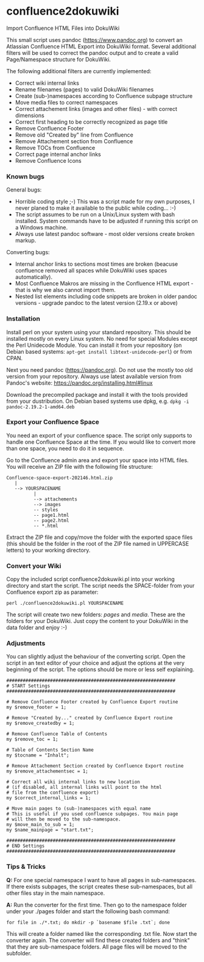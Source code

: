 # confluence2dokuwiki
Import Confluence HTML Files into DokuWiki

This small script uses pandoc (https://www.pandoc.org) to convert an Atlassian Confluence HTML Export into DokuWiki format. Several additional filters will be used to correct the pandoc output and to create a valid Page/Namespace structure for DokuWiki. 

The following additional filters are currently implemented:

* Correct wiki internal links
* Rename filenames (pages) to valid DokuWiki filenames
* Create (sub-)namespaces according to Confluence subpage structure
* Move media files to correct namespaces
* Correct attachement links (images and other files) - with correct dimensions
* Correct first heading to be correctly recognized as page title
* Remove Confluence Footer
* Remove old "Created by" line from Confluence
* Remove Attachement section from Confluence
* Remove TOCs from Confluence
* Correct page internal anchor links
* Remove Confluence Icons

### Known bugs

General bugs:
* Horrible coding style ;-) This was a script made for my own purposes, I never planed to make it available to the public while coding... :-)
* The script assumes to be run on a Unix/Linux system with bash installed. System commands have to be adjusted if running this script on a Windows machine.
* Always use latest pandoc software - most older versions create broken markup.

Converting bugs:
* Internal anchor links to sections most times are broken (beacuse confluence removed all spaces while DokuWiki uses spaces automatically).
* Most Confluence Makros are missing in the Confluence HTML export - that is why we also cannot import them.
* Nested list elements including code snippets are broken in older pandoc versions - upgrade pandoc to the latest version (2.19.x or above)

### Installation

Install perl on your system using your standard repository. This should be installed mostly on every Linux system. No need for special Modules except the Perl Unidecode Module. You can install it from your repository (on Debian based systems: `apt-get install libtext-unidecode-perl`) or from CPAN.

Next you need pandoc (https://pandoc.org). Do not use the mostly too old version from your repository. Always use latest available version from Pandoc's website: https://pandoc.org/installing.html#linux

Download the precompiled package and install it with the tools provided from your dustribution. On Debian based systems use dpkg, e.g. `dpkg -i pandoc-2.19.2-1-amd64.deb`

### Export your Confluence Space

You need an export of your confluence space. The script only supports to handle one Confluence Space at the time. If you would like to convert more than one space, you need to do it in sequence.

Go to the Confluence admin area and export your space into HTML files. You will receive an ZIP file with the following file structure:

```
Confluence-space-export-202146.html.zip
   |
   --> YOURSPACENAME
          |
          --> attachements
          --> images
          -- styles
          -- page1.html
          -- page2.html
          -- *.html
```

Extract the ZIP file and copy/move the folder with the exported space files (this should be the folder in the root of the ZIP file named in UPPERCASE letters) to your working directory.

### Convert your Wiki

Copy the included script confluence2dokuwiki.pl into your working directory and start the script. The script needs the SPACE-folder from your Confluence export zip as parameter:

`perl ./confluence2dokuwiki.pl YOURSPACENAME`

The script will create two new folders: _pages_ and _media_. These are the folders for your DokuWiki. Just copy the content to your DokuWiki in the data folder and enjoy :-)

### Adjustments

You can slightly adjust the behaviour of the converting script. Open the script in an text editor of your choice and adjust the options at the very beginning of the script. The options should be more or less self explaining.

```
##############################################################
# START Settings
##############################################################

# Remove Confluence Footer created by Confluence Export routine
my $remove_footer = 1;

# Remove "Created by..." created by Confluence Export routine
my $remove_createdby = 1;

# Remove Confluence Table of Contents
my $remove_toc = 1;

# Table of Contents Section Name
my $tocname = "Inhalt";

# Remove Attachement Section created by Confluence Export routine
my $remove_attachementsec = 1;

# Correct all wiki internal links to new location
# (if disabled, all internal links will point to the html
# file from the confluence export)
my $correct_internal_links = 1;

# Move main pages to (sub-)namespaces with equal name
# This is useful if you used confluence subpages. You main page
# will then be moved to the sub-namespace.
my $move_main_to_sub = 1;
my $name_mainpage = "start.txt";

##############################################################
# END Settings
##############################################################
```

### Tips & Tricks

**Q:** For one special namespace I want to have all pages in sub-namespaces. If there exists subpages, the script creates these sub-namespaces, but all other files stay in the main namespace.

**A:** Run the converter for the first time. Then go to the namespace folder under your ./pages folder and start the following bash command:

```
for file in ./*.txt; do mkdir -p `basename $file .txt`; done
```

This will create a folder named like the corresponding .txt file. Now start the converter again. The converter will find these created folders and "think" that they are sub-namespace folders. All page files will be moved to the subfolder.
